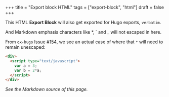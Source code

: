 +++
title = "Export block HTML"
tags = ["export-block", "html"]
draft = false
+++

This HTML <b>Export Block</b>  will also get exported for Hugo exports,
<code>verbatim</code>.

And Markdown emphasis characters like *, `  and _ will not escaped in here.

From `ox-hugo` Issue #[154](https://github.com/kaushalmodi/ox-hugo/issues/154), we see an actual case of where that `*`
will need to remain unescaped:

```html
<div>
  <script type="text/javascript">
    var a = 3;
    var b = 2*a;
  </script>
</div>
```

<div>
  <script type="text/javascript">
    var a = 3;
    var b = 2*a;
  </script>
</div>

_See the Markdown source of this page._
